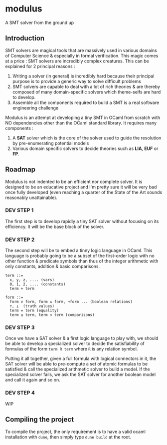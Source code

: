 # modulus

A SMT solver from the ground up

## Introduction

SMT solvers are magical tools that are massively used in various domains of Computer Science & especially in formal verification. This magic comes at a price : SMT solvers are incredibly complex creatures. This can be explained for 2 principal reasons :
1. Writing a solver (in general) is incredibly hard because their principal purpose  is to provide a generic way to solve difficult problems
2. SMT solvers are capable to deal with a lot of rich theories & are thereby composed of many domain-specific solvers which theme-selfs are hard to develop.
3. Assemble all the components required to build a SMT is a real software engineering challenge

Modulus is an attempt at developing a tiny SMT in OCaml from scratch with NO dependencies other than the OCaml standard library. It requires many components :

1. A **SAT** solver which is the core of the solver used to guide the resolution by pre-enumerating potential models
2. Various domain specific solvers to decide theories such as **LIA**, **EUF** or **FP**.

## Roadmap

Modulus is not indented to be an efficient nor complete solver. It is designed to be an educative project and I'm pretty sure it will be very bad once fully developed (even reaching a quarter of the State of the Art sounds reasonably unattainable).

### DEV STEP 1

The first step is to develop rapidly a tiny SAT solver without focusing on its efficiency.
It will be the base block of the solver.

### DEV STEP 2

The second step will be to embed a tinny logic language in OCaml. This language is probably going to be a subset of the first-order logic with no other function & predicate symbols than thus of the integer arithmetic with only constants, addition & basic comparisons.

```
term ::=
  x, y, z, .... (vars)
  0, 1, 2, .... (constants)
  term + term

form ::=
  form ∨ form, form ∧ form, ¬form ... (boolean relations)
  ⊤, ⊥  (truth values)
  term = term (equality)
  term ≤ term, term < term (comparisons)
```

### DEV STEP 3

Once we have a SAT solver & a first logic language to play with, we should be able to develop a specialized solver to decide the satisfiability of formulas of the form 
`term R term` where `R` is any relation symbol.

Putting it all together, given a full formula with logical connectors in it, the SAT solver will be able to pre-compute a set of atomic formulas to be satisfied & call the specialized arithmetic solver to build a model. If the specialized solver fails, we ask the SAT solver for another boolean model and call it again and so on.

### DEV STEP 4

WIP

## Compiling the project

To compile the project, the only requirement is to have a valid ocaml installation with `dune`, then simply type `dune build` at the root.